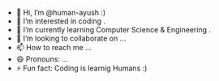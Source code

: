 - 👋 Hi, I’m @human-ayush :)
- 👀 I’m interested in coding .
- 🌱 I’m currently learning Computer Science & Engineering .
- 💞️ I’m looking to collaborate on ...
- 📫 How to reach me ...
- 😄 Pronouns: ...
- ⚡ Fun fact: Coding is learnig Humans :)

<!---
human-ayush/human-ayush is a ✨ special ✨ repository because its `README.md` (this file) appears on your GitHub profile.
You can click the Preview link to take a look at your changes.
--->
